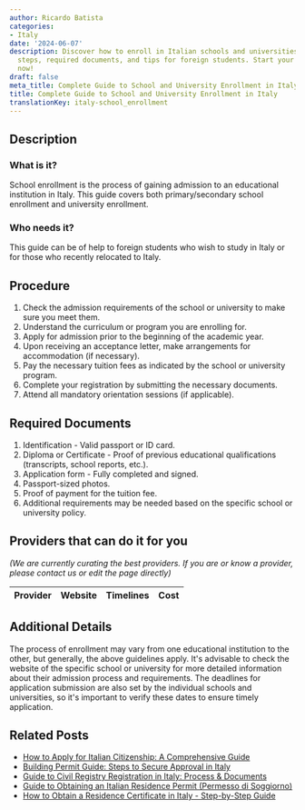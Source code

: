 ```yaml
---
author: Ricardo Batista
categories:
- Italy
date: '2024-06-07'
description: Discover how to enroll in Italian schools and universities, including
  steps, required documents, and tips for foreign students. Start your application
  now!
draft: false
meta_title: Complete Guide to School and University Enrollment in Italy
title: Complete Guide to School and University Enrollment in Italy
translationKey: italy-school_enrollment
---
```


## Description
### What is it?
School enrollment is the process of gaining admission to an educational institution in Italy. This guide covers both primary/secondary school enrollment and university enrollment.

### Who needs it?
This guide can be of help to foreign students who wish to study in Italy or for those who recently relocated to Italy.

## Procedure
1. Check the admission requirements of the school or university to make sure you meet them.
2. Understand the curriculum or program you are enrolling for.
3. Apply for admission prior to the beginning of the academic year.
4. Upon receiving an acceptance letter, make arrangements for accommodation (if necessary).
5. Pay the necessary tuition fees as indicated by the school or university program.
6. Complete your registration by submitting the necessary documents.
7. Attend all mandatory orientation sessions (if applicable).

## Required Documents
1. Identification - Valid passport or ID card.
2. Diploma or Certificate - Proof of previous educational qualifications (transcripts, school reports, etc.).
3. Application form - Fully completed and signed.
4. Passport-sized photos.
5. Proof of payment for the tuition fee.
6. Additional requirements may be needed based on the specific school or university policy.

## Providers that can do it for you
_(We are currently curating the best providers. If you are or know a provider, please contact us or edit the page directly)_

| Provider        |     Website     |     Timelines    |       Cost      |
| --------------- | --------------- |  :-------------: | :-------------: |

## Additional Details
The process of enrollment may vary from one educational institution to the other, but generally, the above guidelines apply. It's advisable to check the website of the specific school or university for more detailed information about their admission process and requirements. The deadlines for application submission are also set by the individual schools and universities, so it's important to verify these dates to ensure timely application.


## Related Posts

- [How to Apply for Italian Citizenship: A Comprehensive Guide](https://tramitit.com/guides/italy/italian_citizenship_application/)
- [Building Permit Guide: Steps to Secure Approval in Italy](https://tramitit.com/guides/italy/building_permit_request/)
- [Guide to Civil Registry Registration in Italy: Process & Documents](https://tramitit.com/guides/italy/registration_in_the_civil_registry/)
- [Guide to Obtaining an Italian Residence Permit (Permesso di Soggiorno)](https://tramitit.com/guides/italy/residence_permit_application/)
- [How to Obtain a Residence Certificate in Italy - Step-by-Step Guide](https://tramitit.com/guides/italy/residence_certificate_request/)